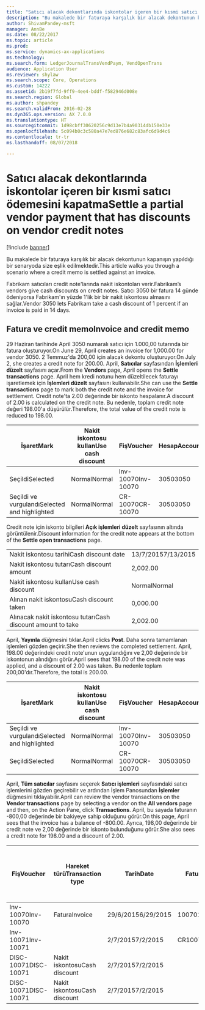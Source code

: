 ```yaml
---
title: "Satıcı alacak dekontlarında iskontolar içeren bir kısmi satıcı ödemesini kapatma"
description: "Bu makalede bir faturaya karşılık bir alacak dekontunun kapanışın yapıldığı bir senaryoda size eşlik edilmektedir."
author: ShivamPandey-msft
manager: AnnBe
ms.date: 08/22/2017
ms.topic: article
ms.prod: 
ms.service: dynamics-ax-applications
ms.technology: 
ms.search.form: LedgerJournalTransVendPaym, VendOpenTrans
audience: Application User
ms.reviewer: shylaw
ms.search.scope: Core, Operations
ms.custom: 14222
ms.assetid: 2b19f7fd-9ff9-4ee4-bddf-f582946d008e
ms.search.region: Global
ms.author: shpandey
ms.search.validFrom: 2016-02-28
ms.dyn365.ops.version: AX 7.0.0
ms.translationtype: HT
ms.sourcegitcommit: 1d98cbff30620256c9d13e7b4a90314db150e33e
ms.openlocfilehash: 5c094b0c3c580a47e7ed876e682c83afc6d9d4c6
ms.contentlocale: tr-tr
ms.lasthandoff: 08/07/2018

---
```


# <a name="settle-a-partial-vendor-payment-that-has-discounts-on-vendor-credit-notes"></a><span data-ttu-id="f7cc3-103">Satıcı alacak dekontlarında iskontolar içeren bir kısmi satıcı ödemesini kapatma</span><span class="sxs-lookup"><span data-stu-id="f7cc3-103">Settle a partial vendor payment that has discounts on vendor credit notes</span></span>

[!include [banner](../includes/banner.md)]

<span data-ttu-id="f7cc3-104">Bu makalede bir faturaya karşılık bir alacak dekontunun kapanışın yapıldığı bir senaryoda size eşlik edilmektedir.</span><span class="sxs-lookup"><span data-stu-id="f7cc3-104">This article walks you through a scenario where a credit memo is settled against an invoice.</span></span>

<span data-ttu-id="f7cc3-105">Fabrikam satıcıları credit note'larında nakit iskontoları verir.</span><span class="sxs-lookup"><span data-stu-id="f7cc3-105">Fabrikam’s vendors give cash discounts on credit notes.</span></span> <span data-ttu-id="f7cc3-106">Satıcı 3050 bir fatura 14 günde ödeniyorsa Fabrikam'ın yüzde 1'lik bir bir nakit iskontosu almasını sağlar.</span><span class="sxs-lookup"><span data-stu-id="f7cc3-106">Vendor 3050 lets Fabrikam take a cash discount of 1 percent if an invoice is paid in 14 days.</span></span>

## <a name="invoice-and-credit-memo"></a><span data-ttu-id="f7cc3-107">Fatura ve credit memo</span><span class="sxs-lookup"><span data-stu-id="f7cc3-107">Invoice and credit memo</span></span>
<span data-ttu-id="f7cc3-108">29 Haziran tarihinde April 3050 numaralı satıcı için 1.000,00 tutarında bir fatura oluşturuyor.</span><span class="sxs-lookup"><span data-stu-id="f7cc3-108">On June 29, April creates an invoice for 1,000.00 for vendor 3050.</span></span> <span data-ttu-id="f7cc3-109">2 Temmuz'da 200,00 için alacak dekontu oluşturuyor.</span><span class="sxs-lookup"><span data-stu-id="f7cc3-109">On July 2, she creates a credit note for 200.00.</span></span> <span data-ttu-id="f7cc3-110">April, **Satıcılar** sayfasından **İşlemleri düzelt** sayfasını açar.</span><span class="sxs-lookup"><span data-stu-id="f7cc3-110">From the **Vendors** page, April opens the **Settle transactions** page.</span></span> <span data-ttu-id="f7cc3-111">April hem kredi notunu hem düzeltilecek faturayı işaretlemek için **İşlemleri düzelt** sayfasını kullanabilir.</span><span class="sxs-lookup"><span data-stu-id="f7cc3-111">She can use the **Settle transactions** page to mark both the credit note and the invoice for settlement.</span></span> <span data-ttu-id="f7cc3-112">Credit note'ta 2.00 değerinde bir iskonto hespalanır.</span><span class="sxs-lookup"><span data-stu-id="f7cc3-112">A discount of 2.00 is calculated on the credit note.</span></span> <span data-ttu-id="f7cc3-113">Bu nedenle, toplam credit note değeri 198.00'a düşürülür.</span><span class="sxs-lookup"><span data-stu-id="f7cc3-113">Therefore, the total value of the credit note is reduced to 198.00.</span></span>

| <span data-ttu-id="f7cc3-114">İşaret</span><span class="sxs-lookup"><span data-stu-id="f7cc3-114">Mark</span></span>                     | <span data-ttu-id="f7cc3-115">Nakit iskontosu kullan</span><span class="sxs-lookup"><span data-stu-id="f7cc3-115">Use cash discount</span></span> | <span data-ttu-id="f7cc3-116">Fiş</span><span class="sxs-lookup"><span data-stu-id="f7cc3-116">Voucher</span></span>   | <span data-ttu-id="f7cc3-117">Hesap</span><span class="sxs-lookup"><span data-stu-id="f7cc3-117">Account</span></span> | <span data-ttu-id="f7cc3-118">Tarih</span><span class="sxs-lookup"><span data-stu-id="f7cc3-118">Date</span></span>      | <span data-ttu-id="f7cc3-119">Vade tarihi</span><span class="sxs-lookup"><span data-stu-id="f7cc3-119">Due date</span></span>  | <span data-ttu-id="f7cc3-120">Fatura</span><span class="sxs-lookup"><span data-stu-id="f7cc3-120">Invoice</span></span> | <span data-ttu-id="f7cc3-121">Hareket para birimi cinsinden tutar</span><span class="sxs-lookup"><span data-stu-id="f7cc3-121">Amount in transaction currency</span></span> | <span data-ttu-id="f7cc3-122">Para Birimi</span><span class="sxs-lookup"><span data-stu-id="f7cc3-122">Currency</span></span> | <span data-ttu-id="f7cc3-123">Kapatılacak tutar</span><span class="sxs-lookup"><span data-stu-id="f7cc3-123">Amount to settle</span></span> |
|--------------------------|-------------------|-----------|---------|-----------|-----------|---------|--------------------------------|----------|------------------|
| <span data-ttu-id="f7cc3-124">Seçildi</span><span class="sxs-lookup"><span data-stu-id="f7cc3-124">Selected</span></span>                 | <span data-ttu-id="f7cc3-125">Normal</span><span class="sxs-lookup"><span data-stu-id="f7cc3-125">Normal</span></span>            | <span data-ttu-id="f7cc3-126">Inv-10070</span><span class="sxs-lookup"><span data-stu-id="f7cc3-126">Inv-10070</span></span> | <span data-ttu-id="f7cc3-127">3050</span><span class="sxs-lookup"><span data-stu-id="f7cc3-127">3050</span></span>    | <span data-ttu-id="f7cc3-128">29/6/2015</span><span class="sxs-lookup"><span data-stu-id="f7cc3-128">6/29/2015</span></span> | <span data-ttu-id="f7cc3-129">29/7/2015</span><span class="sxs-lookup"><span data-stu-id="f7cc3-129">7/29/2015</span></span> | <span data-ttu-id="f7cc3-130">10070</span><span class="sxs-lookup"><span data-stu-id="f7cc3-130">10070</span></span>   | <span data-ttu-id="f7cc3-131">-1.000,00</span><span class="sxs-lookup"><span data-stu-id="f7cc3-131">-1,000.00</span></span>                      | <span data-ttu-id="f7cc3-132">ABD Doları</span><span class="sxs-lookup"><span data-stu-id="f7cc3-132">USD</span></span>      | <span data-ttu-id="f7cc3-133">-990,00</span><span class="sxs-lookup"><span data-stu-id="f7cc3-133">-990.00</span></span>          |
| <span data-ttu-id="f7cc3-134">Seçildi ve vurgulandı</span><span class="sxs-lookup"><span data-stu-id="f7cc3-134">Selected and highlighted</span></span> | <span data-ttu-id="f7cc3-135">Normal</span><span class="sxs-lookup"><span data-stu-id="f7cc3-135">Normal</span></span>            | <span data-ttu-id="f7cc3-136">CR-10070</span><span class="sxs-lookup"><span data-stu-id="f7cc3-136">CR-10070</span></span>  | <span data-ttu-id="f7cc3-137">3050</span><span class="sxs-lookup"><span data-stu-id="f7cc3-137">3050</span></span>    | <span data-ttu-id="f7cc3-138">2/7/2015</span><span class="sxs-lookup"><span data-stu-id="f7cc3-138">7/2/2015</span></span>  | <span data-ttu-id="f7cc3-139">29/7/2015</span><span class="sxs-lookup"><span data-stu-id="f7cc3-139">7/29/2015</span></span> |         | <span data-ttu-id="f7cc3-140">200,00</span><span class="sxs-lookup"><span data-stu-id="f7cc3-140">200.00</span></span>                         | <span data-ttu-id="f7cc3-141">ABD Doları</span><span class="sxs-lookup"><span data-stu-id="f7cc3-141">USD</span></span>      | <span data-ttu-id="f7cc3-142">198,00</span><span class="sxs-lookup"><span data-stu-id="f7cc3-142">198.00</span></span>           |

<span data-ttu-id="f7cc3-143">Credit note için iskonto bilgileri **Açık işlemleri düzelt** sayfasının altında görüntülenir.</span><span class="sxs-lookup"><span data-stu-id="f7cc3-143">Discount information for the credit note appears at the bottom of the **Settle open transactions** page.</span></span>

|                              |           |
|------------------------------|-----------|
| <span data-ttu-id="f7cc3-144">Nakit iskontosu tarihi</span><span class="sxs-lookup"><span data-stu-id="f7cc3-144">Cash discount date</span></span>           | <span data-ttu-id="f7cc3-145">13/7/2015</span><span class="sxs-lookup"><span data-stu-id="f7cc3-145">7/13/2015</span></span> |
| <span data-ttu-id="f7cc3-146">Nakit iskontosu tutarı</span><span class="sxs-lookup"><span data-stu-id="f7cc3-146">Cash discount amount</span></span>         | <span data-ttu-id="f7cc3-147">2,00</span><span class="sxs-lookup"><span data-stu-id="f7cc3-147">2.00</span></span>      |
| <span data-ttu-id="f7cc3-148">Nakit iskontosu kullan</span><span class="sxs-lookup"><span data-stu-id="f7cc3-148">Use cash discount</span></span>            | <span data-ttu-id="f7cc3-149">Normal</span><span class="sxs-lookup"><span data-stu-id="f7cc3-149">Normal</span></span>    |
| <span data-ttu-id="f7cc3-150">Alınan nakit iskontosu</span><span class="sxs-lookup"><span data-stu-id="f7cc3-150">Cash discount taken</span></span>          | <span data-ttu-id="f7cc3-151">0,00</span><span class="sxs-lookup"><span data-stu-id="f7cc3-151">0.00</span></span>      |
| <span data-ttu-id="f7cc3-152">Alınacak nakit iskontosu tutarı</span><span class="sxs-lookup"><span data-stu-id="f7cc3-152">Cash discount amount to take</span></span> | <span data-ttu-id="f7cc3-153">2,00</span><span class="sxs-lookup"><span data-stu-id="f7cc3-153">2.00</span></span>      |

<span data-ttu-id="f7cc3-154">April, **Yayınla** düğmesini tıklar.</span><span class="sxs-lookup"><span data-stu-id="f7cc3-154">April clicks **Post**.</span></span> <span data-ttu-id="f7cc3-155">Daha sonra tamamlanan işlemleri gözden geçirir.</span><span class="sxs-lookup"><span data-stu-id="f7cc3-155">She then reviews the completed settlement.</span></span> <span data-ttu-id="f7cc3-156">April, 198.00 değerindeki credit note'unun uygulandığını ve 2,00 değerinde bir iskontonun alındığını görür.</span><span class="sxs-lookup"><span data-stu-id="f7cc3-156">April sees that 198.00 of the credit note was applied, and a discount of 2.00 was taken.</span></span> <span data-ttu-id="f7cc3-157">Bu nedenle toplam 200,00'dır.</span><span class="sxs-lookup"><span data-stu-id="f7cc3-157">Therefore, the total is 200.00.</span></span>

| <span data-ttu-id="f7cc3-158">İşaret</span><span class="sxs-lookup"><span data-stu-id="f7cc3-158">Mark</span></span>                     | <span data-ttu-id="f7cc3-159">Nakit iskontosu kullan</span><span class="sxs-lookup"><span data-stu-id="f7cc3-159">Use cash discount</span></span> | <span data-ttu-id="f7cc3-160">Fiş</span><span class="sxs-lookup"><span data-stu-id="f7cc3-160">Voucher</span></span>   | <span data-ttu-id="f7cc3-161">Hesap</span><span class="sxs-lookup"><span data-stu-id="f7cc3-161">Account</span></span> | <span data-ttu-id="f7cc3-162">Tarih</span><span class="sxs-lookup"><span data-stu-id="f7cc3-162">Date</span></span>      | <span data-ttu-id="f7cc3-163">Vade tarihi</span><span class="sxs-lookup"><span data-stu-id="f7cc3-163">Due date</span></span>  | <span data-ttu-id="f7cc3-164">Fatura</span><span class="sxs-lookup"><span data-stu-id="f7cc3-164">Invoice</span></span>  | <span data-ttu-id="f7cc3-165">Hareket para birimi cinsinden tutar</span><span class="sxs-lookup"><span data-stu-id="f7cc3-165">Amount in transaction currency</span></span> | <span data-ttu-id="f7cc3-166">Para Birimi</span><span class="sxs-lookup"><span data-stu-id="f7cc3-166">Currency</span></span> | <span data-ttu-id="f7cc3-167">Kapatılacak tutar</span><span class="sxs-lookup"><span data-stu-id="f7cc3-167">Amount to settle</span></span> |
|--------------------------|-------------------|-----------|---------|-----------|-----------|----------|--------------------------------|----------|------------------|
| <span data-ttu-id="f7cc3-168">Seçildi ve vurgulandı</span><span class="sxs-lookup"><span data-stu-id="f7cc3-168">Selected and highlighted</span></span> | <span data-ttu-id="f7cc3-169">Normal</span><span class="sxs-lookup"><span data-stu-id="f7cc3-169">Normal</span></span>            | <span data-ttu-id="f7cc3-170">Inv-10070</span><span class="sxs-lookup"><span data-stu-id="f7cc3-170">Inv-10070</span></span> | <span data-ttu-id="f7cc3-171">3050</span><span class="sxs-lookup"><span data-stu-id="f7cc3-171">3050</span></span>    | <span data-ttu-id="f7cc3-172">29/6/2015</span><span class="sxs-lookup"><span data-stu-id="f7cc3-172">6/29/2015</span></span> | <span data-ttu-id="f7cc3-173">29/7/2015</span><span class="sxs-lookup"><span data-stu-id="f7cc3-173">7/29/2015</span></span> | <span data-ttu-id="f7cc3-174">10070</span><span class="sxs-lookup"><span data-stu-id="f7cc3-174">10070</span></span>    | <span data-ttu-id="f7cc3-175">-1.000,00</span><span class="sxs-lookup"><span data-stu-id="f7cc3-175">-1,000.00</span></span>                      | <span data-ttu-id="f7cc3-176">ABD Doları</span><span class="sxs-lookup"><span data-stu-id="f7cc3-176">USD</span></span>      | <span data-ttu-id="f7cc3-177">-200,00</span><span class="sxs-lookup"><span data-stu-id="f7cc3-177">-200.00</span></span>          |
| <span data-ttu-id="f7cc3-178">Seçildi</span><span class="sxs-lookup"><span data-stu-id="f7cc3-178">Selected</span></span>                 | <span data-ttu-id="f7cc3-179">Normal</span><span class="sxs-lookup"><span data-stu-id="f7cc3-179">Normal</span></span>            | <span data-ttu-id="f7cc3-180">CR-10070</span><span class="sxs-lookup"><span data-stu-id="f7cc3-180">CR-10070</span></span>  | <span data-ttu-id="f7cc3-181">3050</span><span class="sxs-lookup"><span data-stu-id="f7cc3-181">3050</span></span>    | <span data-ttu-id="f7cc3-182">2/7/2015</span><span class="sxs-lookup"><span data-stu-id="f7cc3-182">7/2/2015</span></span>  | <span data-ttu-id="f7cc3-183">29/7/2015</span><span class="sxs-lookup"><span data-stu-id="f7cc3-183">7/29/2015</span></span> | <span data-ttu-id="f7cc3-184">CR-10070</span><span class="sxs-lookup"><span data-stu-id="f7cc3-184">CR-10070</span></span> | <span data-ttu-id="f7cc3-185">200,00</span><span class="sxs-lookup"><span data-stu-id="f7cc3-185">200.00</span></span>                         | <span data-ttu-id="f7cc3-186">ABD Doları</span><span class="sxs-lookup"><span data-stu-id="f7cc3-186">USD</span></span>      | <span data-ttu-id="f7cc3-187">198,00</span><span class="sxs-lookup"><span data-stu-id="f7cc3-187">198.00</span></span>           |

<span data-ttu-id="f7cc3-188">April, **Tüm satıcılar** sayfasını seçerek **Satıcı işlemleri** sayfasındaki satıcı işlemlerini gözden geçirebilir ve ardından İşlem Panosundan **İşlemler** düğmesini tıklayabilir.</span><span class="sxs-lookup"><span data-stu-id="f7cc3-188">April can review the vendor transactions on the **Vendor transactions** page by selecting a vendor on the **All vendors** page and then, on the Action Pane, click **Transactions**.</span></span> <span data-ttu-id="f7cc3-189">April, bu sayada faturanın -800,00 değerinde bir bakiyeye sahip olduğunu görür.</span><span class="sxs-lookup"><span data-stu-id="f7cc3-189">On this page, April sees that the invoice has a balance of -800.00.</span></span> <span data-ttu-id="f7cc3-190">Ayrıca, 198,00 değerinde bir credit note ve 2,00 değerinde bir iskonto bulunduğunu görür.</span><span class="sxs-lookup"><span data-stu-id="f7cc3-190">She also sees a credit note for 198.00 and a discount of 2.00.</span></span>

| <span data-ttu-id="f7cc3-191">Fiş</span><span class="sxs-lookup"><span data-stu-id="f7cc3-191">Voucher</span></span>    | <span data-ttu-id="f7cc3-192">Hareket türü</span><span class="sxs-lookup"><span data-stu-id="f7cc3-192">Transaction type</span></span> | <span data-ttu-id="f7cc3-193">Tarih</span><span class="sxs-lookup"><span data-stu-id="f7cc3-193">Date</span></span>      | <span data-ttu-id="f7cc3-194">Fatura</span><span class="sxs-lookup"><span data-stu-id="f7cc3-194">Invoice</span></span> | <span data-ttu-id="f7cc3-195">Hareket para birimi borcundaki tutar</span><span class="sxs-lookup"><span data-stu-id="f7cc3-195">Amount in transaction currency debit</span></span> | <span data-ttu-id="f7cc3-196">Hareket para birimi alacağındaki tutar</span><span class="sxs-lookup"><span data-stu-id="f7cc3-196">Amount in transaction currency credit</span></span> | <span data-ttu-id="f7cc3-197">Kalan</span><span class="sxs-lookup"><span data-stu-id="f7cc3-197">Balance</span></span> | <span data-ttu-id="f7cc3-198">Para Birimi</span><span class="sxs-lookup"><span data-stu-id="f7cc3-198">Currency</span></span> |
|------------|------------------|-----------|---------|--------------------------------------|---------------------------------------|---------|----------|
| <span data-ttu-id="f7cc3-199">Inv-10070</span><span class="sxs-lookup"><span data-stu-id="f7cc3-199">Inv-10070</span></span>  | <span data-ttu-id="f7cc3-200">Fatura</span><span class="sxs-lookup"><span data-stu-id="f7cc3-200">Invoice</span></span>          | <span data-ttu-id="f7cc3-201">29/6/2015</span><span class="sxs-lookup"><span data-stu-id="f7cc3-201">6/29/2015</span></span> | <span data-ttu-id="f7cc3-202">10070</span><span class="sxs-lookup"><span data-stu-id="f7cc3-202">10070</span></span>   |                                      | <span data-ttu-id="f7cc3-203">1.000,00</span><span class="sxs-lookup"><span data-stu-id="f7cc3-203">1,000.00</span></span>                              | <span data-ttu-id="f7cc3-204">-800,00</span><span class="sxs-lookup"><span data-stu-id="f7cc3-204">-800.00</span></span> | <span data-ttu-id="f7cc3-205">ABD Doları</span><span class="sxs-lookup"><span data-stu-id="f7cc3-205">USD</span></span>      |
| <span data-ttu-id="f7cc3-206">Inv-10071</span><span class="sxs-lookup"><span data-stu-id="f7cc3-206">Inv-10071</span></span>  |                  | <span data-ttu-id="f7cc3-207">2/7/2015</span><span class="sxs-lookup"><span data-stu-id="f7cc3-207">7/2/2015</span></span>  | <span data-ttu-id="f7cc3-208">CR10071</span><span class="sxs-lookup"><span data-stu-id="f7cc3-208">CR10071</span></span> | <span data-ttu-id="f7cc3-209">200,00</span><span class="sxs-lookup"><span data-stu-id="f7cc3-209">200.00</span></span>                               |                                       | <span data-ttu-id="f7cc3-210">0,00</span><span class="sxs-lookup"><span data-stu-id="f7cc3-210">0.00</span></span>    | <span data-ttu-id="f7cc3-211">ABD Doları</span><span class="sxs-lookup"><span data-stu-id="f7cc3-211">USD</span></span>      |
| <span data-ttu-id="f7cc3-212">DISC-10071</span><span class="sxs-lookup"><span data-stu-id="f7cc3-212">DISC-10071</span></span> |  <span data-ttu-id="f7cc3-213">Nakit iskontosu</span><span class="sxs-lookup"><span data-stu-id="f7cc3-213">Cash discount</span></span>   | <span data-ttu-id="f7cc3-214">2/7/2015</span><span class="sxs-lookup"><span data-stu-id="f7cc3-214">7/2/2015</span></span>  |         | <span data-ttu-id="f7cc3-215">2,00</span><span class="sxs-lookup"><span data-stu-id="f7cc3-215">2.00</span></span>                                 |                                       | <span data-ttu-id="f7cc3-216">0,00</span><span class="sxs-lookup"><span data-stu-id="f7cc3-216">0.00</span></span>    | <span data-ttu-id="f7cc3-217">ABD Doları</span><span class="sxs-lookup"><span data-stu-id="f7cc3-217">USD</span></span>      |
| <span data-ttu-id="f7cc3-218">DISC-10071</span><span class="sxs-lookup"><span data-stu-id="f7cc3-218">DISC-10071</span></span> |  <span data-ttu-id="f7cc3-219">Nakit iskontosu</span><span class="sxs-lookup"><span data-stu-id="f7cc3-219">Cash discount</span></span>   | <span data-ttu-id="f7cc3-220">2/7/2015</span><span class="sxs-lookup"><span data-stu-id="f7cc3-220">7/2/2015</span></span>  |         |                                      | <span data-ttu-id="f7cc3-221">2,00</span><span class="sxs-lookup"><span data-stu-id="f7cc3-221">2.00</span></span>                                  | <span data-ttu-id="f7cc3-222">0,00</span><span class="sxs-lookup"><span data-stu-id="f7cc3-222">0.00</span></span>    | <span data-ttu-id="f7cc3-223">ABD Doları</span><span class="sxs-lookup"><span data-stu-id="f7cc3-223">USD</span></span>      |






